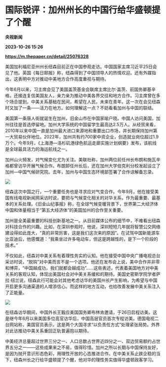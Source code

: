 # 国际锐评：加州州长的中国行给华盛顿提了个醒
**央视新闻**

**2023-10-26 15:26**

**https://m.thepaper.cn/detail/25076328**

美国加利福尼亚州州长纽森目前正在中国参观走访。中国国家主席习近平25日会见了他。英国《每日邮报》称，纽森得到了中国领导人的热情欢迎。还有外媒指出，这表明中方对推动中美地方合作高度重视与期待。

今年6月以来，习主席会见了美国盖茨基金会联席主席比尔·盖茨、前国务卿基辛格，还接连复信美国友人，亲力亲为推动中美各界交往和地方合作。习主席曾在多个场合提到，中美关系基础在民间，希望在人民，未来在青年。这一次在会见纽森时又加了一条——活力在地方。如何理解这一点？不妨看看加州与中国的联结。

美国第一条唐人街就诞生在加州，旧金山市在中国家喻户晓。中国人访问美国，加州往往是首选停留地。加州大学系统的中国留学生最高达2.5万人。从经贸来看，2010年以来中国一直是加州最大进口来源地和重要出口市场，并长期保持加州第一大贸易伙伴地位。2022年，加州共有约700家中资企业，创造就业岗位超过1.9万个。今年9月，《上海港—洛杉矶港绿色航运走廊实施计划纲要》发布，该航线是全球最具活力的海运航线之一。

加州山火频发，对气候变化尤为关注。美联社称，加州两位前任州长布朗和施瓦辛格都曾访华开展气候合作。布朗卸任州长后，还在加州大学伯克利分校发起设立了加州—中国气候研究院。去年，加州与中国生态环境部签署了合作谅解备忘录。

![](https://imagecloud.thepaper.cn/thepaper/image/275/794/604.jpg)

纽森这次中国之行，一个重要任务也是寻求应对气变合作。今年9月，他在接受美国有线电视新闻网采访时说，要把与气候变化相关的对华关系，作为最重要、最基本的关系处理。《旧金山纪事报》称，在全球气候变暖背景下，世界第二大经济体中国和体量相当于“第五大经济体”的美国加州的合作至关重要。

加州是全美最重要的科技创新基地之一。从目前媒体公布的细节中，不难看出纽森对科技合作的兴趣。比如，在深圳参观时，他说，深圳短短几年就将智慧公交网络建设得如此庞大，“真的非常厉害，这是我们这次来的原因”。在试驾中国新能源车比亚迪后，他感慨道：“我乘坐过许多电动车，但这是跨越性的，是下一个阶段的技术。”

不仅如此，纽森对中美关系有着理性务实的认知。他在接受中国中央广播电视总台采访时说，“脱钩”对中美而言不是一个选项。他还在发布会上说，美中合作并非零和博弈，“中国越成功，我们就都会越成功”……这些表述，代表着美国地方对中美关系的客观认知，体现出美国社会对中美关系缓和的期待。美国史密斯学院学者萨拉·纽兰说，纽森此行可能会对其他考虑访华的美国州长产生影响，为希望与中国开启更多沟通渠道的人增添信心。而这样的地方互动，也给改善发展中美关系注入了正能量。

![](https://imagecloud.thepaper.cn/thepaper/image/275/794/605.jpg)

在纽森访华期间，中国外长王毅应美国国务卿布林肯邀请，于26日启程访美。这是继今年6月以来美国多位高官访华后，中国高层官员首次专程访美。德国电视二台网站称，美国官员表示，这是两个大国寻求“以负责任方式”处理紧张局势。外界对此访推动中美关系重回正轨普遍抱以期待。

中美经济总量超过世界三分之一、人口总数占世界近四分之一、双边贸易额约占世界五分之一——这些成果来之不易，值得珍惜。加州之所以长期与中国保持友好，是因为抛开意识形态色彩，用理性开放的心态推进合作。在中美关系止跌企稳的当下，纽森州长之行给华盛顿提了个醒，他对华的理性务实值得华盛顿政客学习。